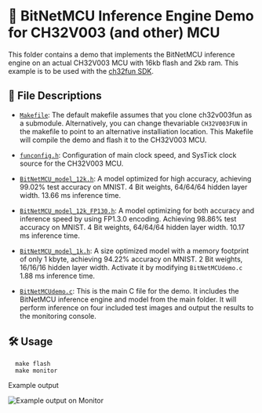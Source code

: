 # 🚀 BitNetMCU Inference Engine Demo for CH32V003 (and other) MCU

This folder contains a demo that implements the BitNetMCU inference engine on an actual CH32V003 MCU with 16kb flash and 2kb ram.  This example is to be used with the [ch32fun SDK](https://github.com/cnlohr/ch32fun).

## 📁 File Descriptions

- [`Makefile`](Makefile): The default makefile assumes that you clone ch32v003fun as a submodule. Alternatively, you can change thevariable `CH32V003FUN` in the makefile to point to an alternative installiation location. This Makefile will compile the demo and flash it to the CH32V003 MCU. 

- [`funconfig.h`](funconfig.h): Configuration of main clock speed, and SysTick clock source for the CH32V003 MCU.


- [`BitNetMCU_model_12k.h`](BitNetMCU_model_12k.h): A model optimized for high accuracy, achieving 99.02% test accuracy on MNIST. 4 Bit weights, 64/64/64 hidden layer width. 13.66 ms inference time.
  
- [`BitNetMCU_model_12k_FP130.h`](BitNetMCU_model_12k_FP130.h): A model optimizing for both accuracy and inference speed by using FP1.3.0 encoding. Achieving 98.86% test accuracy on MNIST. 4 Bit weights, 64/64/64 hidden layer width. 10.17 ms inference time.

- [`BitNetMCU_model_1k.h`](BitNetMCU_model_1k.h): A size optimized model with a memory footprint of only 1 kbyte, achieving 94.22% accuracy on MNIST. 2 Bit weights, 16/16/16 hidden layer width. Activate it by modifying `BitNetMCUdemo.c` 1.88 ms inference time.

- [`BitNetMCUdemo.c`](BitNetMCUdemo.c): This is the main C file for the demo. It includes the BitNetMCU inference engine and model from the main folder. It will perform inference on four included test images and output the results to the monitoring console. 

## 🛠️ Usage  

```
  make flash
  make monitor
```
Example output

![Example output on Monitor](console.png)
